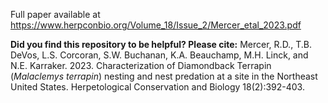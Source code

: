 Full paper available at https://www.herpconbio.org/Volume_18/Issue_2/Mercer_etal_2023.pdf
  
__Did you find this repository to be helpful? Please cite:__ Mercer, R.D., T.B. DeVos, L.S. Corcoran, S.W. Buchanan, K.A. Beauchamp, M.H. Linck, and N.E. Karraker. 2023. Characterization of Diamondback Terrapin (_Malaclemys terrapin_) nesting and nest predation at a site in the Northeast United States. Herpetological Conservation and Biology 18(2):392-403.
